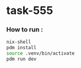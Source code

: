 # task-555

### How to run :

```bash
nix-shell
pdm install
source .venv/bin/activate
pdm run dev
```
